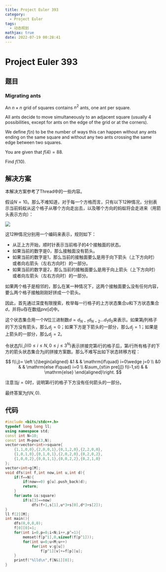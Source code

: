 ```yaml
---
title: Project Euler 393
category:
  - Project Euler
tags:
  - 动态规划
mathjax: true
date: 2022-07-19 00:28:41
---
```


<escape><!-- more --></escape>

# Project Euler 393

## 题目

### Migrating ants

An $n\times n$ grid of squares contains $n^2$ ants, one ant per square.

All ants decide to move simultaneously to an adjacent square (usually $4$ possibilities, except for ants on the edge of the grid or at the corners).

We define $f(n)$ to be the number of ways this can happen without any ants ending on the same square and without any two ants crossing the same edge between two squares.

You are given that $f(4) = 88$.

Find $f(10)$.

## 解决方案

本解决方案参考了Thread中的一些内容。

假设$N=10$。那么不难知道，对于每一个方格而言，只有以下$12$种情况，分别表示当前蚂蚁从这个格子从哪个方向走出去，以及哪个方向的蚂蚁将会走进来（用箭头表示方向）：

![](../images/p393-1.png)

这$12$种情况分别用一个编码来表示，规则如下：

- 从正上方开始，顺时针表示当前格子的$4$个接触面的状态。
- 如果当前的数字是$0$，那么接触面没有箭头。
- 如果当前的数字是$1$，那么当前的接触面要么是用于向下箭头（上下方向时）或者向右箭头（左右方向时）的一部分。
- 如果当前的数字是$2$，那么当前的接触面要么是用于向上箭头（上下方向时）或者向左箭头（左右方向时）的一部分。

如果两个格子是相邻的，那么在某一种情况下，这两个接触面要么没有任何内容，要么两个格子接触刚刚好拼成一个箭头。

因此，首先通过深度有限搜索，枚举每一行格子的上方状态集合$u$和下方状态集合$d$，并将$u$存在数组$pre[d]$中。

这个状态集合用一个$N$位三进制数$d=d_{N-1}d_{N-2}\dots d_1d_0$来表示。如果第$j$列格子的下方没有箭头，那么$d_j=0$；如果下方是下箭头的一部分，那么$d_j=1$；如果是上箭头的一部分，那么$d_j=2$。

令状态$f(i,j)(0\le i\le N,0\le j\le 3^N)$表示拼接完第$i$行的格子后，第$i$行所有格子的下方的箭头状态集合为$j$的拼接方案数。那么不难写出如下状态转移方程：

$$
f(i,j)=
\left \{\begin{aligned}
  &1  & & \mathrm{if\quad} i=0\wedge j=0 \\
  &0 & & \mathrm{else if\quad} i=0 \\
  &\sum_{st\in pre[j]} f(i-1,st) & & \mathrm{else}
\end{aligned}\right.
$$

注意当$j=0$时，说明第$i$行的格子下方没有任何箭头的一部分。

最终答案为$f(N,0).$

## 代码

```C++
#include <bits/stdc++.h>
typedef long long ll;
using namespace std;
const int N=10;
const int M=pow(3,N);
vector<vector<int>>square{
    {1,1,0,0},{2,0,0,1},{0,1,2,0},{2,2,0,0},
    {1,0,1,0},{0,1,0,1},{2,0,2,0},{0,2,0,2},
    {1,0,0,2},{0,0,1,1},{0,0,2,2},{0,2,1,0}
};
vector<int>g[M];
void dfs(int f,int now,int u,int d){
    if(f==N){
        if(now==0) g[u].push_back(d);
        return;
    }
    for(auto &s:square)
        if(s[3]==now)
            dfs(f+1,s[1],u*3+s[0],d*3+s[2]);
}
ll f[2][M];
int main(){
    dfs(0,0,0,0);
    f[0][0]=1;
    for(int i=0,p=0;i<N;i++,p^=1){
        memset(f[p^1],0,sizeof(f[p^1]));
        for(int u=0;u<M;u++)
            for(int v:g[u])
                f[p^1][v]+=f[p][u];
    }
    printf("%lld\n",f[N&1][0]);
}

```
